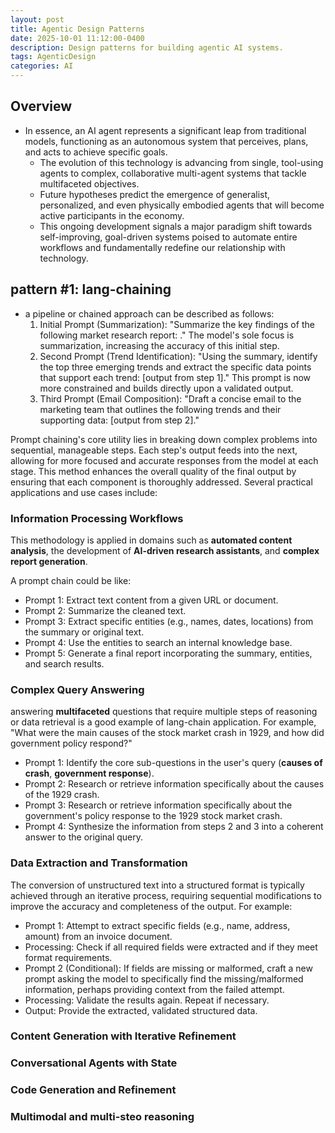```yaml
---
layout: post
title: Agentic Design Patterns
date: 2025-10-01 11:12:00-0400
description: Design patterns for building agentic AI systems.
tags: AgenticDesign 
categories: AI
---
```


## Overview 

- In essence, an AI agent represents a significant leap from traditional models, 
functioning as an autonomous system that perceives, plans, and acts to achieve 
specific goals.
  - The evolution of this technology is advancing from single, tool-using 
agents to complex, collaborative multi-agent systems that tackle multifaceted objectives. 
  - Future hypotheses predict the emergence of generalist, personalized, and even 
physically embodied agents that will become active participants in the economy.
  - This ongoing development signals a major paradigm shift towards self-improving, goal-driven systems poised to automate entire workflows and fundamentally redefine our 
relationship with technology.


## pattern #1: lang-chaining

- a pipeline or chained approach can be described as follows: 
  1. Initial Prompt (Summarization): "Summarize the key findings of the following market research report: ." The model's sole focus is summarization, increasing the 
accuracy of this initial step. 
  2. Second Prompt (Trend Identification): "Using the summary, identify the top three 
emerging trends and extract the specific data points that support each trend: [output 
from step 1]." This prompt is now more constrained and builds directly upon a validated 
output. 
  3. Third Prompt (Email Composition): "Draft a concise email to the marketing team that 
outlines the following trends and their supporting data: [output from step 2]."


Prompt chaining's core utility lies in breaking down complex problems into sequential, manageable steps. Each step's output feeds into the next, allowing for more focused and accurate responses from the model at each stage. This method enhances the overall quality of the final output by ensuring that each component is thoroughly addressed. Several practical applications and use cases include:

### Information Processing Workflows
This methodology is applied in domains such as **automated content analysis**, the development 
of **AI-driven research assistants**, and **complex report generation**. 

A prompt chain could be like: 

- Prompt 1: Extract text content from a given URL or document. 
- Prompt 2: Summarize the cleaned text. 
- Prompt 3: Extract specific entities (e.g., names, dates, locations) from the summary or original text. 
- Prompt 4: Use the entities to search an internal knowledge base. 
- Prompt 5: Generate a final report incorporating the summary, entities, and search results. 

### Complex Query Answering

answering **multifaceted** questions that require multiple steps of reasoning or data retrieval is a good example of lang-chain application. For example,  "What were the main causes of the stock market crash in 1929, and how did government policy respond?" 

- Prompt 1: Identify the core sub-questions in the user's query (**causes of crash**, **government response**). 
- Prompt 2: Research or retrieve information specifically about the causes of the 1929 crash. 
- Prompt 3: Research or retrieve information specifically about the government's policy response to the 1929 stock market crash. 
- Prompt 4: Synthesize the information from steps 2 and 3 into a coherent answer to the original query. 

### Data Extraction and Transformation

The conversion of unstructured text into a structured 
format is typically achieved through an iterative process, requiring sequential modifications to 
improve the accuracy and completeness of the output. For example:

- Prompt 1: Attempt to extract specific fields (e.g., name, address, amount) from an invoice document. 
- Processing: Check if all required fields were extracted and if they meet format requirements. 
- Prompt 2 (Conditional): If fields are missing or malformed, craft a new prompt asking the model to specifically find the missing/malformed information, perhaps providing context from the failed attempt. 
- Processing: Validate the results again. Repeat if necessary. 
- Output: Provide the extracted, validated structured data.


### Content Generation with Iterative Refinement

### Conversational Agents with State

### Code Generation and Refinement

### Multimodal and multi-steo reasoning

